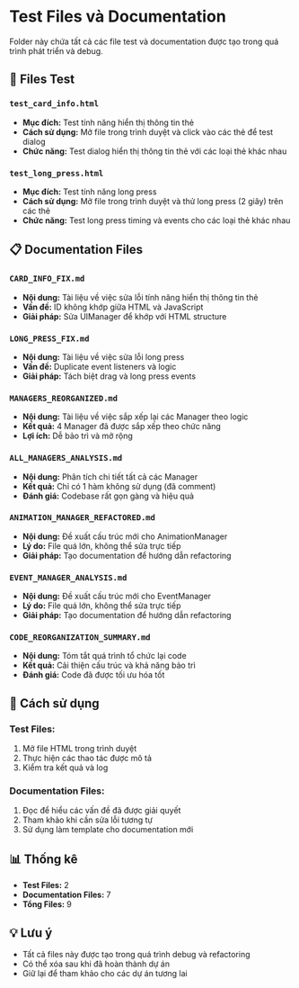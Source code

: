 # Test Files và Documentation

Folder này chứa tất cả các file test và documentation được tạo trong quá trình phát triển và debug.

## 📁 Files Test

### `test_card_info.html`
- **Mục đích:** Test tính năng hiển thị thông tin thẻ
- **Cách sử dụng:** Mở file trong trình duyệt và click vào các thẻ để test dialog
- **Chức năng:** Test dialog hiển thị thông tin thẻ với các loại thẻ khác nhau

### `test_long_press.html`
- **Mục đích:** Test tính năng long press
- **Cách sử dụng:** Mở file trong trình duyệt và thử long press (2 giây) trên các thẻ
- **Chức năng:** Test long press timing và events cho các loại thẻ khác nhau

## 📋 Documentation Files

### `CARD_INFO_FIX.md`
- **Nội dung:** Tài liệu về việc sửa lỗi tính năng hiển thị thông tin thẻ
- **Vấn đề:** ID không khớp giữa HTML và JavaScript
- **Giải pháp:** Sửa UIManager để khớp với HTML structure

### `LONG_PRESS_FIX.md`
- **Nội dung:** Tài liệu về việc sửa lỗi long press
- **Vấn đề:** Duplicate event listeners và logic
- **Giải pháp:** Tách biệt drag và long press events

### `MANAGERS_REORGANIZED.md`
- **Nội dung:** Tài liệu về việc sắp xếp lại các Manager theo logic
- **Kết quả:** 4 Manager đã được sắp xếp theo chức năng
- **Lợi ích:** Dễ bảo trì và mở rộng

### `ALL_MANAGERS_ANALYSIS.md`
- **Nội dung:** Phân tích chi tiết tất cả các Manager
- **Kết quả:** Chỉ có 1 hàm không sử dụng (đã comment)
- **Đánh giá:** Codebase rất gọn gàng và hiệu quả

### `ANIMATION_MANAGER_REFACTORED.md`
- **Nội dung:** Đề xuất cấu trúc mới cho AnimationManager
- **Lý do:** File quá lớn, không thể sửa trực tiếp
- **Giải pháp:** Tạo documentation để hướng dẫn refactoring

### `EVENT_MANAGER_ANALYSIS.md`
- **Nội dung:** Đề xuất cấu trúc mới cho EventManager
- **Lý do:** File quá lớn, không thể sửa trực tiếp
- **Giải pháp:** Tạo documentation để hướng dẫn refactoring

### `CODE_REORGANIZATION_SUMMARY.md`
- **Nội dung:** Tóm tắt quá trình tổ chức lại code
- **Kết quả:** Cải thiện cấu trúc và khả năng bảo trì
- **Đánh giá:** Code đã được tối ưu hóa tốt

## 🎯 Cách sử dụng

### Test Files:
1. Mở file HTML trong trình duyệt
2. Thực hiện các thao tác được mô tả
3. Kiểm tra kết quả và log

### Documentation Files:
1. Đọc để hiểu các vấn đề đã được giải quyết
2. Tham khảo khi cần sửa lỗi tương tự
3. Sử dụng làm template cho documentation mới

## 📊 Thống kê

- **Test Files:** 2
- **Documentation Files:** 7
- **Tổng Files:** 9

## 💡 Lưu ý

- Tất cả files này được tạo trong quá trình debug và refactoring
- Có thể xóa sau khi đã hoàn thành dự án
- Giữ lại để tham khảo cho các dự án tương lai 